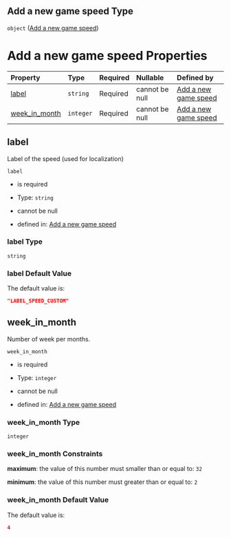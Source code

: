 ## Add a new game speed Type

`object` ([Add a new game speed](add-speed.md))

# Add a new game speed Properties

| Property                        | Type      | Required | Nullable       | Defined by                                                                                               |
| :------------------------------ | :-------- | :------- | :------------- | :------------------------------------------------------------------------------------------------------- |
| [label](#label)                 | `string`  | Required | cannot be null | [Add a new game speed](add-speed-properties-label.md "add-speed.json#/properties/label")                 |
| [week_in_month](#week_in_month) | `integer` | Required | cannot be null | [Add a new game speed](add-speed-properties-week_in_month.md "add-speed.json#/properties/week_in_month") |

## label

Label of the speed (used for localization)

`label`

*   is required

*   Type: `string`

*   cannot be null

*   defined in: [Add a new game speed](add-speed-properties-label.md "add-speed.json#/properties/label")

### label Type

`string`

### label Default Value

The default value is:

```json
"LABEL_SPEED_CUSTOM"
```

## week_in_month

Number of week per months.

`week_in_month`

*   is required

*   Type: `integer`

*   cannot be null

*   defined in: [Add a new game speed](add-speed-properties-week_in_month.md "add-speed.json#/properties/week_in_month")

### week_in_month Type

`integer`

### week_in_month Constraints

**maximum**: the value of this number must smaller than or equal to: `32`

**minimum**: the value of this number must greater than or equal to: `2`

### week_in_month Default Value

The default value is:

```json
4
```
